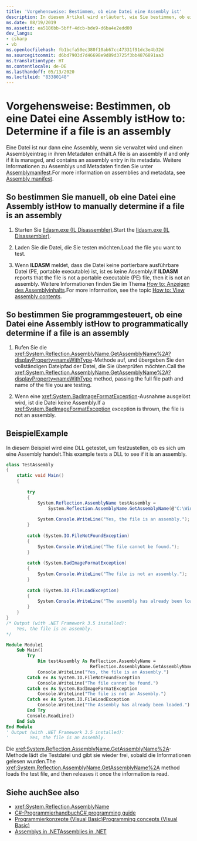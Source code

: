```yaml
---
title: 'Vorgehensweise: Bestimmen, ob eine Datei eine Assembly ist'
description: In diesem Artikel wird erläutert, wie Sie bestimmen, ob eine Datei eine .NET-Assembly ist, sowohl manuell als auch programmgesteuert.
ms.date: 08/19/2019
ms.assetid: ea5186bb-5bff-4dcb-bde9-d6ba4e2edd00
dev_langs:
- csharp
- vb
ms.openlocfilehash: fb1bcfa50ec380f10ab67cc47331f91dc3e4b32d
ms.sourcegitcommit: d6bd7903d7d46698e9d89d3725f3bb4876891aa3
ms.translationtype: HT
ms.contentlocale: de-DE
ms.lasthandoff: 05/13/2020
ms.locfileid: "83380148"
---
```

# <a name="how-to-determine-if-a-file-is-an-assembly"></a><span data-ttu-id="16035-103">Vorgehensweise: Bestimmen, ob eine Datei eine Assembly ist</span><span class="sxs-lookup"><span data-stu-id="16035-103">How to: Determine if a file is an assembly</span></span>

<span data-ttu-id="16035-104">Eine Datei ist nur dann eine Assembly, wenn sie verwaltet wird und einen Assemblyeintrag in ihren Metadaten enthält.</span><span class="sxs-lookup"><span data-stu-id="16035-104">A file is an assembly if and only if it is managed, and contains an assembly entry in its metadata.</span></span> <span data-ttu-id="16035-105">Weitere Informationen zu Assemblys und Metadaten finden Sie unter [Assemblymanifest](manifest.md).</span><span class="sxs-lookup"><span data-stu-id="16035-105">For more information on assemblies and metadata, see [Assembly manifest](manifest.md).</span></span>  
  
## <a name="how-to-manually-determine-if-a-file-is-an-assembly"></a><span data-ttu-id="16035-106">So bestimmen Sie manuell, ob eine Datei eine Assembly ist</span><span class="sxs-lookup"><span data-stu-id="16035-106">How to manually determine if a file is an assembly</span></span>  
  
1. <span data-ttu-id="16035-107">Starten Sie [Ildasm.exe (IL Disassembler)](../../framework/tools/ildasm-exe-il-disassembler.md).</span><span class="sxs-lookup"><span data-stu-id="16035-107">Start the [Ildasm.exe (IL Disassembler)](../../framework/tools/ildasm-exe-il-disassembler.md).</span></span>  
  
2. <span data-ttu-id="16035-108">Laden Sie die Datei, die Sie testen möchten.</span><span class="sxs-lookup"><span data-stu-id="16035-108">Load the file you want to test.</span></span>  
  
3. <span data-ttu-id="16035-109">Wenn **ILDASM** meldet, dass die Datei keine portierbare ausführbare Datei (PE, portable executable) ist, ist es keine Assembly.</span><span class="sxs-lookup"><span data-stu-id="16035-109">If **ILDASM** reports that the file is not a portable executable (PE) file, then it is not an assembly.</span></span> <span data-ttu-id="16035-110">Weitere Informationen finden Sie im Thema [How to: Anzeigen des Assemblyinhalts](view-contents.md).</span><span class="sxs-lookup"><span data-stu-id="16035-110">For more information, see the topic [How to: View assembly contents](view-contents.md).</span></span>  
  
## <a name="how-to-programmatically-determine-if-a-file-is-an-assembly"></a><span data-ttu-id="16035-111">So bestimmen Sie programmgesteuert, ob eine Datei eine Assembly ist</span><span class="sxs-lookup"><span data-stu-id="16035-111">How to programmatically determine if a file is an assembly</span></span>  
  
1. <span data-ttu-id="16035-112">Rufen Sie die <xref:System.Reflection.AssemblyName.GetAssemblyName%2A?displayProperty=nameWithType>-Methode auf, und übergeben Sie den vollständigen Dateipfad der Datei, die Sie überprüfen möchten.</span><span class="sxs-lookup"><span data-stu-id="16035-112">Call the <xref:System.Reflection.AssemblyName.GetAssemblyName%2A?displayProperty=nameWithType> method, passing the full file path and name of the file you are testing.</span></span>  
  
2. <span data-ttu-id="16035-113">Wenn eine <xref:System.BadImageFormatException>-Ausnahme ausgelöst wird, ist die Datei keine Assembly.</span><span class="sxs-lookup"><span data-stu-id="16035-113">If a <xref:System.BadImageFormatException> exception is thrown, the file is not an assembly.</span></span>  
  
## <a name="example"></a><span data-ttu-id="16035-114">Beispiel</span><span class="sxs-lookup"><span data-stu-id="16035-114">Example</span></span>  
<span data-ttu-id="16035-115">In diesem Beispiel wird eine DLL getestet, um festzustellen, ob es sich um eine Assembly handelt.</span><span class="sxs-lookup"><span data-stu-id="16035-115">This example tests a DLL to see if it is an assembly.</span></span>  

```csharp
class TestAssembly  
{  
    static void Main()  
    {  
  
        try  
        {  
            System.Reflection.AssemblyName testAssembly =  
                System.Reflection.AssemblyName.GetAssemblyName(@"C:\Windows\Microsoft.NET\Framework\v3.5\System.Net.dll");  
  
            System.Console.WriteLine("Yes, the file is an assembly.");  
        }  
  
        catch (System.IO.FileNotFoundException)  
        {  
            System.Console.WriteLine("The file cannot be found.");  
        }  
  
        catch (System.BadImageFormatException)  
        {  
            System.Console.WriteLine("The file is not an assembly.");  
        }  
  
        catch (System.IO.FileLoadException)  
        {  
            System.Console.WriteLine("The assembly has already been loaded.");  
        }  
    }  
}  
/* Output (with .NET Framework 3.5 installed):  
    Yes, the file is an assembly.  
*/  
```  

```vb  
Module Module1  
    Sub Main()  
        Try  
            Dim testAssembly As Reflection.AssemblyName =  
                                Reflection.AssemblyName.GetAssemblyName("C:\Windows\Microsoft.NET\Framework\v3.5\System.Net.dll")  
            Console.WriteLine("Yes, the file is an Assembly.")  
        Catch ex As System.IO.FileNotFoundException  
            Console.WriteLine("The file cannot be found.")  
        Catch ex As System.BadImageFormatException  
            Console.WriteLine("The file is not an Assembly.")  
        Catch ex As System.IO.FileLoadException  
            Console.WriteLine("The Assembly has already been loaded.")  
        End Try  
        Console.ReadLine()  
    End Sub  
End Module  
' Output (with .NET Framework 3.5 installed):  
'        Yes, the file is an Assembly.  
```

<span data-ttu-id="16035-116">Die <xref:System.Reflection.AssemblyName.GetAssemblyName%2A>-Methode lädt die Testdatei und gibt sie wieder frei, sobald die Informationen gelesen wurden.</span><span class="sxs-lookup"><span data-stu-id="16035-116">The <xref:System.Reflection.AssemblyName.GetAssemblyName%2A> method loads the test file, and then releases it once the information is read.</span></span>  
  
## <a name="see-also"></a><span data-ttu-id="16035-117">Siehe auch</span><span class="sxs-lookup"><span data-stu-id="16035-117">See also</span></span>

- <xref:System.Reflection.AssemblyName>
- [<span data-ttu-id="16035-118">C#-Programmierhandbuch</span><span class="sxs-lookup"><span data-stu-id="16035-118">C# programming guide</span></span>](../../csharp/programming-guide/index.md)
- [<span data-ttu-id="16035-119">Programmierkonzepte (Visual Basic)</span><span class="sxs-lookup"><span data-stu-id="16035-119">Programming concepts (Visual Basic)</span></span>](../../visual-basic/programming-guide/concepts/index.md)
- [<span data-ttu-id="16035-120">Assemblys in .NET</span><span class="sxs-lookup"><span data-stu-id="16035-120">Assemblies in .NET</span></span>](index.md)

